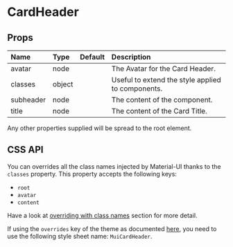# CardHeader



## Props
| Name | Type | Default | Description |
|:-----|:-----|:--------|:------------|
| avatar | node |  | The Avatar  for the Card Header. |
| classes | object |  | Useful to extend the style applied to components. |
| subheader | node |  | The content of the component. |
| title | node |  | The content of the Card Title. |

Any other properties supplied will be spread to the root element.

## CSS API

You can overrides all the class names injected by Material-UI thanks to the `classes` property.
This property accepts the following keys:
- `root`
- `avatar`
- `content`

Have a look at [overriding with class names](/customization/overrides#overriding-with-class-names)
section for more detail.

If using the `overrides` key of the theme as documented
[here](/customization/themes#customizing-all-instances-of-a-component-type),
you need to use the following style sheet name: `MuiCardHeader`.
